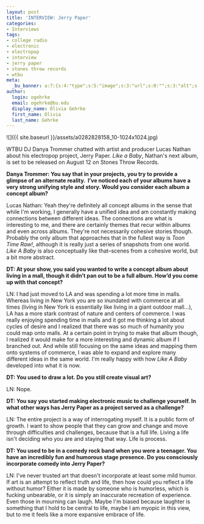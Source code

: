 ```yaml
---
layout: post
title: 'INTERVIEW: Jerry Paper'
categories:
- Interviews
tags:
- college radio
- electronic
- electropop
- interview
- jerry paper
- stones throw records
- wtbu
meta:
  _bu_banner: a:7:{s:4:"type";s:5:"image";s:3:"url";s:0:"";s:3:"alt";s:0:"";s:7:"post_id";s:0:"";s:4:"html";s:0:"";s:8:"position";s:12:"contentWidth";s:7:"caption";s:0:"";}
author:
  login: ogehrke
  email: ogehrke@bu.edu
  display_name: Olivia Gehrke
  first_name: Olivia
  last_name: Gehrke
---
```

![]({{ site.baseurl }}/assets/a0282828158_10-1024x1024.jpg)

WTBU DJ Danya Trommer chatted with artist and producer Lucas Nathan about his electropop project, Jerry Paper. _Like a Baby_, Nathan's next album, is set to be released on August 12 on Stones Throw Records.

**Danya Trommer: You say that in your projects, you try to provide a glimpse of an alternate reality.  I’ve noticed each of your albums have a very strong unifying style and story. Would you consider each album a concept album?**

Lucas Nathan: Yeah they're definitely all concept albums in the sense that while I'm working, I generally have a unified idea and am constantly making connections between different ideas. The connections are what is interesting to me, and there are certainly themes that recur within albums and even across albums. They're not necessarily cohesive stories though. Probably the only album that approaches that in the fullest way is _Toon Time Raw!_, although it is really just a series of snapshots from one world. _Like A Baby_ is also conceptually like that–scenes from a cohesive world, but a bit more abstract.

**DT: At your show, you said you wanted to write a concept album about living in a mall, though it didn’t pan out to be a full album. How’d you come up with that concept?**

LN: I had just moved to LA and was spending a lot more time in malls. Whereas living in New York you are so inundated with commerce at all times (living in New York is essentially like living in a giant outdoor mall...), LA has a more stark contrast of nature and centers of commerce. I was really enjoying spending time in malls and it got me thinking a lot about cycles of desire and I realized that there was so much of humanity you could map onto malls. At a certain point in trying to make that album though, I realized it would make for a more interesting and dynamic album if I branched out. And while still focusing on the same ideas and mapping them onto systems of commerce, I was able to expand and explore many different ideas in the same world. I'm really happy with how _Like A Baby_ developed into what it is now.

**DT: You used to draw a lot. Do you still create visual art?**

LN: Nope.

**DT: You say you started making electronic music to challenge yourself. In what other ways has Jerry Paper as a project served as a challenge?**

LN: The entire project is a way of interrogating myself. It is a public form of growth. I want to show people that they can grow and change and move through difficulties and challenges, because that is a full life. Living a life isn't deciding who you are and staying that way. Life is process.

**DT: You used to be in a comedy rock band when you were a teenager. You have an incredibly fun and humorous stage presence. Do you consciously incorporate comedy into Jerry Paper?**

LN: I've never trusted art that doesn't incorporate at least some mild humor. If art is an attempt to reflect truth and life, then how could you reflect a life without humor? Either it is made by someone who is humorless, which is fucking unbearable, or it is simply an inaccurate recreation of experience. Even those in mourning can laugh. Maybe I'm biased because laughter is something that I hold to be central to life, maybe I am myopic in this view, but to me it feels like a more expansive embrace of life.